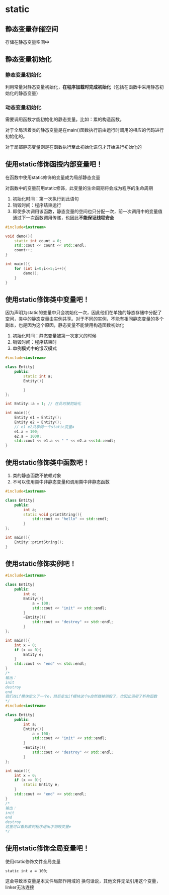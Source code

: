 # static

## 静态变量存储空间
存储在静态变量空间中

## 静态变量初始化
### 静态变量初始化
利用常量对静态变量初始化，**在程序加载时完成初始化**（包括在函数中采用静态初始化的静态变量）
### 动态变量初始化
需要调用函数才能初始化的静态变量。比如：累的构造函数。

对于全局活着类的静态变量是在main()函数执行前由运行时调用的相应的代码进行初始化的。

对于局部静态变量则是在函数执行至此初始化语句才开始进行初始化的

## 使用static修饰函授内部变量吧！
在函数中使用static修饰的变量成为局部静态变量

对函数中的变量前用static修饰，此变量的生命周期将会成为程序的生命周期

1. 初始化时间：第一次执行到此语句
2. 销毁时间：程序结束运行
3. 即使多次调用该函数，静态变量的空间也只分配一次，前一次调用中的变量值通过下一次函数调用传递，也因此**不能保证线程安全**

```cpp
#include<iostream>

void demo(){
    static int count = 0;
    std::cout << count << std::endl;
    count++;
}

int main(){
    for (int i=0;i<=5;i++){
        demo();
    }
}
```

## 使用static修饰类中变量吧！

因为声明为static的变量中只会初始化一次，因此他们在单独的静态存储中分配了空间，类中的静态变量由实例共享。对于不同的实例，不能有相同静态变量的多个副本，也是因为这个原因，静态变量不能使用构造函数初始化

1. 初始化时间：静态变量被第一次定义的时候
2. 销毁时间：程序结束时
3. 单例模式中的饿汉模式

```cpp
#include<iostream>

class Entity{
    public:
        static int a;
        Entity(){

        }
};

int Entity::a = 1; // 在此时被初始化

int main(){
    Entity e1 = Entity();
    Entity e2 = Entity();
    // e1 e2共享同一个static变量a
    e1.a = 100;
    e2.a = 1000;
    std::cout << e1.a << " " << e2.a <<std::endl;
}
```

## 使用static修饰类中函数吧！
1. 类的静态函数不依赖对象
2. 不可以使用类中非静态变量和调用类中非静态函数

```cpp
#include<iostream>

class Entity{
    public:
        int a;
        static void printString(){
            std::cout << "hello" << std::endl;
        }
};

int main(){
    Entity::printString();
}
```

## 使用static修饰实例吧！

```cpp
#include<iostream>

class Entity{
    public:
        int a;
        Entity(){
            a = 100;
            std::cout << "init" << std::endl;
        }
        ~Entity(){
            std::cout << "destroy" << std::endl;
        }
};

int main(){
    int x = 0;
    if (x == 0){
        Entity e;
    }
    std::cout << "end" << std::endl;
}
/*
输出：
init
destroy
end
我们在if模块定义了一个e，然后走出if模块这个e自然就被销毁了，也因此调用了析构函数
*/
#include<iostream>

class Entity{
    public:
        int a;
        Entity(){
            a = 100;
            std::cout << "init" << std::endl;
        }
        ~Entity(){
            std::cout << "destroy" << std::endl;
        }
};

int main(){
    int x = 0;
    if (x == 0){
        static Entity e;
    }
    std::cout << "end" << std::endl;
}
/*
输出：
init
end
destroy
这里可以看到直到程序退出才销毁变量e
*/
```

## 使用static修饰全局变量吧！
使用static修饰文件全局变量

`static int a = 100;`

这会导致本变量是本文件局部作用域的
换句话说，其他文件无法引用这个变量，linker无法连接